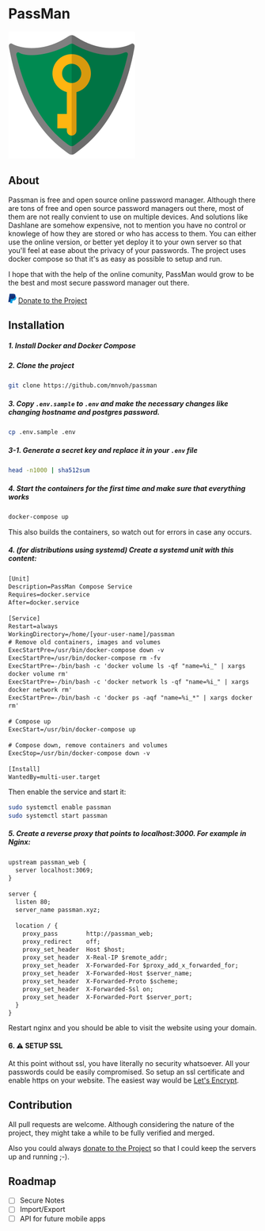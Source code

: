 # PassMan
![PassMan: Free, open source, online password manager](app/assets/images/passman-medium.png)

## About

 Passman is free and open source online password manager. Although there are tons of free and open source password managers out there, most of them are not really convient to use on multiple devices. And solutions like Dashlane are somehow expensive, not to mention you have no control or knowlege of how they are stored or who has access to them. You can either use the online version, or better yet deploy it to your own server so that you'll feel at ease about the privacy of your passwords. The project uses docker compose so that it's as easy as possible to setup and run.

I hope that with the help of the online comunity, PassMan would grow to be the best and most secure password manager out there.

![Donate](app/assets/images/paypal.png) [Donate to the Project](https://donorbox.org/passman)

## Installation


##### 1. Install Docker and Docker Compose


##### 2. Clone the project

```bash
git clone https://github.com/mnvoh/passman
```


##### 3. Copy `.env.sample` to `.env` and make the necessary changes like changing hostname and postgres password.

```bash
cp .env.sample .env
```

##### 3-1. Generate a secret key and replace it in your `.env` file

```bash
head -n1000 | sha512sum
```

##### 4. Start the containers for the first time and make sure that everything works

```bash
docker-compose up
```
This also builds the containers, so watch out for errors in case any occurs.


##### 4. (for distributions using systemd) Create a systemd unit with this content:

```
[Unit]
Description=PassMan Compose Service
Requires=docker.service
After=docker.service

[Service]
Restart=always
WorkingDirectory=/home/[your-user-name]/passman
# Remove old containers, images and volumes
ExecStartPre=/usr/bin/docker-compose down -v
ExecStartPre=/usr/bin/docker-compose rm -fv
ExecStartPre=-/bin/bash -c 'docker volume ls -qf "name=%i_" | xargs docker volume rm'
ExecStartPre=-/bin/bash -c 'docker network ls -qf "name=%i_" | xargs docker network rm'
ExecStartPre=-/bin/bash -c 'docker ps -aqf "name=%i_*" | xargs docker rm'

# Compose up
ExecStart=/usr/bin/docker-compose up

# Compose down, remove containers and volumes
ExecStop=/usr/bin/docker-compose down -v

[Install]
WantedBy=multi-user.target
```

Then enable the service and start it:

```bash
sudo systemctl enable passman
sudo systemctl start passman
```

##### 5. Create a reverse proxy that points to localhost:3000. For example in Nginx:

```
upstream passman_web {
  server localhost:3069;
}

server {
  listen 80;
  server_name passman.xyz;

  location / {
    proxy_pass        http://passman_web;
    proxy_redirect    off;
    proxy_set_header  Host $host;
    proxy_set_header  X-Real-IP $remote_addr;
    proxy_set_header  X-Forwarded-For $proxy_add_x_forwarded_for;
    proxy_set_header  X-Forwarded-Host $server_name;
    proxy_set_header  X-Forwarded-Proto $scheme;
    proxy_set_header  X-Forwarded-Ssl on;
    proxy_set_header  X-Forwarded-Port $server_port;
  }
}
```

Restart nginx and you should be able to visit the website using your domain.

#### 6. ⚠️ SETUP SSL

At this point without ssl, you have literally no security whatsoever. All your passwords could be easily compromised. So setup an ssl certificate and enable https on your website. The easiest way would be [Let's Encrypt](https://letsencrypt.org/).



## Contribution

All pull requests are welcome. Although considering the nature of the project, they might take a while to be fully verified and merged.

Also you could always [donate to the Project](https://donorbox.org/passman) so that I could keep the servers up and running ;-).

## Roadmap

- [ ] Secure Notes
- [ ] Import/Export
- [ ] API for future mobile apps